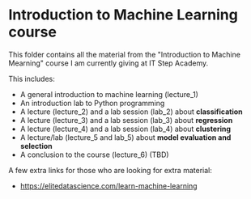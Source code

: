 # Introduction to Machine Learning course

This folder contains all the material from the "Introduction to Machine Mearning" course I am currently giving at IT Step Academy. 

This includes:
- A general introduction to machine learning (lecture_1)
- An introduction lab to Python programming
- A lecture (lecture_2) and a lab session (lab_2) about **classification**
- A lecture (lecture_3) and a lab session (lab_3) about **regression**
- A lecture (lecture_4) and a lab session (lab_4) about **clustering**
- A lecture/lab (lecture_5 and lab_5) about **model evaluation and selection**
- A conclusion to the course (lecture_6) (TBD)

A few extra links for those who are looking for extra material:
- https://elitedatascience.com/learn-machine-learning
